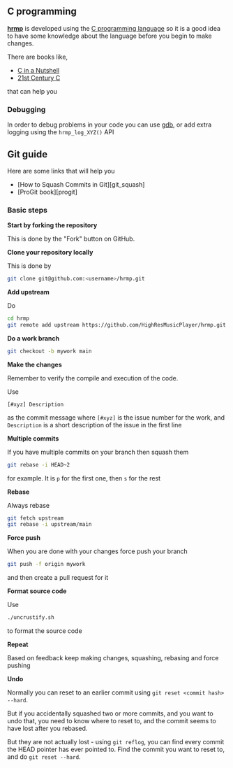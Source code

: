 
## C programming

[**hrmp**](https://github.com/HighResMusicPlayer/hrmp) is developed using the [C programming language](https://en.wikipedia.org/wiki/C_(programming_language)) so it is a good
idea to have some knowledge about the language before you begin to make changes.

There are books like,

* [C in a Nutshell](https://www.oreilly.com/library/view/c-in-a/9781491924174/)
* [21st Century C](https://www.oreilly.com/library/view/21st-century-c/9781491904428/)

that can help you

### Debugging

In order to debug problems in your code you can use [gdb](https://www.sourceware.org/gdb/), or add extra logging using
the `hrmp_log_XYZ()` API

## Git guide

Here are some links that will help you

* [How to Squash Commits in Git][git_squash]
* [ProGit book][progit]

### Basic steps

**Start by forking the repository**

This is done by the "Fork" button on GitHub.

**Clone your repository locally**

This is done by

```sh
git clone git@github.com:<username>/hrmp.git
```

**Add upstream**

Do

```sh
cd hrmp
git remote add upstream https://github.com/HighResMusicPlayer/hrmp.git
```

**Do a work branch**

```sh
git checkout -b mywork main
```

**Make the changes**

Remember to verify the compile and execution of the code.

Use

```
[#xyz] Description
```

as the commit message where `[#xyz]` is the issue number for the work, and
`Description` is a short description of the issue in the first line

**Multiple commits**

If you have multiple commits on your branch then squash them

``` sh
git rebase -i HEAD~2
```

for example. It is `p` for the first one, then `s` for the rest

**Rebase**

Always rebase

``` sh
git fetch upstream
git rebase -i upstream/main
```

**Force push**

When you are done with your changes force push your branch

``` sh
git push -f origin mywork
```

and then create a pull request for it

**Format source code**

Use

``` sh
./uncrustify.sh
```

to format the source code

**Repeat**

Based on feedback keep making changes, squashing, rebasing and force pushing

**Undo**

Normally you can reset to an earlier commit using `git reset <commit hash> --hard`.

But if you accidentally squashed two or more commits, and you want to undo that, you need to know where to reset to, and the commit seems to have lost after you rebased.

But they are not actually lost - using `git reflog`, you can find every commit the HEAD pointer has ever pointed to. Find the commit you want to reset to, and do `git reset --hard`.
